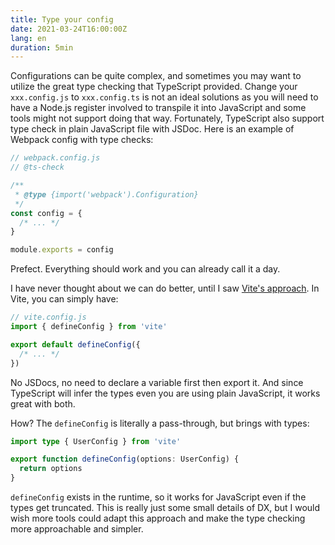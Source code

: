 ```yaml
---
title: Type your config
date: 2021-03-24T16:00:00Z
lang: en
duration: 5min
---
```


Configurations can be quite complex, and sometimes you may want to utilize the great type checking that TypeScript provided. Change your `xxx.config.js` to `xxx.config.ts` is not an ideal solutions as you will need to have a Node.js register involved to transpile it into JavaScript and some tools might not support doing that way. Fortunately, TypeScript also support type check in plain JavaScript file with JSDoc. Here is an example of Webpack config with type checks:

```ts
// webpack.config.js
// @ts-check

/**
 * @type {import('webpack').Configuration}
 */
const config = {
  /* ... */
}

module.exports = config
```

Prefect. Everything should work and you can already call it a day.

I have never thought about we can do better, until I saw [Vite's approach](https://vitejs.dev/config/#config-intellisense). In Vite, you can simply have:

```ts
// vite.config.js
import { defineConfig } from 'vite'

export default defineConfig({
  /* ... */
})
```

No JSDocs, no need to declare a variable first then export it. And since TypeScript will infer the types even you are using plain JavaScript, it works great with both.

How? The `defineConfig` is literally a pass-through, but brings with types:

```ts
import type { UserConfig } from 'vite'

export function defineConfig(options: UserConfig) {
  return options
}
```

`defineConfig` exists in the runtime, so it works for JavaScript even if the types get truncated. This is really just some small details of DX, but I would wish more tools could adapt this approach and make the type checking more approachable and simpler.
